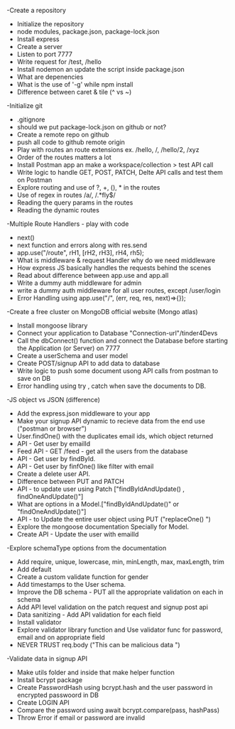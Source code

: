-Create a repository
- Initialize the repository 
- node modules, package.json, package-lock.json 
- Install express
- Create a server
- Listen to port 7777
- Write request for /test, /hello
- Install nodemon an update the script inside package.json
- What are depenencies
- What is the use of '-g' while npm install
- Difference between caret & tile (^ vs ~) 

-Initialize git
- .gitignore
- should we put package-lock.json on github or not?
- Create a remote repo on github
- push all code to github remote origin  
- Play with routes an route extensions ex. /hello, /, /hello/2, /xyz
- Order of the routes matters a lot
- Install Postman app an make a workspace/collection > test API call
- Write logic to handle GET, POST, PATCH, Delte API calls and test them on Postman
- Explore routing and use of ?, +, (), * in the routes
- Use of regex in routes /a/, /.*fly$/
- Reading the query params in the routes 
- Reading the dynamic routes 

-Multiple Route Handlers - play with code 
- next()
- next function and errors along with res.send
- app.use("/route", rH1, [rH2, rH3], rH4, rh5);
- What is middleware & request Handler why do we need middleware
- How express JS basically handles the requests behind the scenes
- Read about difference between app.use and app.all
- Write a dummy auth middleware for admin 
- write a dummy auth middleware  for all user routes,  except /user/login
- Error Handling using app.use("/", (err, req, res, next)=>{});

-Create a free cluster on MongoDB official website (Mongo atlas)
- Install mongoose library
- Connect your application to Database "Connection-url"/tinder4Devs
- Call the dbConnect() function and connect the Database before starting the Application (or Server) on 7777
- Create a userSchema and user model 
- Create POST/signup API to add data to database
- Write logic to push some document usong API calls from postman to save on DB
- Error handling using try , catch when save the documents to DB.

-JS object vs JSON (difference)
- Add the express.json middleware to your app
- Make your signup  API dynamic to recieve data from the end use ("postman or browser")
- User.findOne() with the duplicates email ids, which object returned
- API - Get user by emailId
- Feed API - GET /feed - get all the users from the database
- API - Get user by findById.
- API - Get user by finfOne() like filter with email
- Create a delete user API.
- Difference between PUT and PATCH 
- API - to update user using Patch ["findByIdAndUpdate() , findOneAndUpdate()"]
- What are options in a Model.["findByIdAndUpdate()" or  "findOneAndUpdate()"]
- API - to Update the entire user object using PUT ("replaceOne() ")
- Explore the mongoose documentation Specially for Model.
- Create API - Update the user with emailId

-Explore schemaType options from the documentation
- Add require, unique, lowercase, min, minLength, max, maxLength, trim
- Add default
- Create a custom validate function for gender
- Add timestamps to the User schema.
- Improve the DB schema - PUT all the appropriate validation on each in schema
- Add API level validation on the patch request and signup post api 
- Data sanitizing - Add API validation for each field
- Install validator
- Explore validator library function and Use validator func for password, email and on appropriate field
- NEVER TRUST req.body ("This can be malicious data ")

-Validate data in signup API
- Make utils folder and inside that make helper function
- Install bcrypt package
- Create PasswordHash using bcrypt.hash and the user password in encrypted passwoord in DB
- Create LOGIN API 
- Compare the password using await bcrypt.compare(pass, hashPass)
- Throw Error if email or password are invalid
